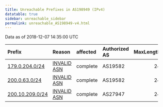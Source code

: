 ```yaml
---
title: Unreachable Prefixes in AS198949 (IPv4)
datatable: true
sidebar: unreachable_sidebar
permalink: unreachable_AS198949-v4.html
---
```


Data as of 2018-12-07 14:35:00 UTC


<div class="datatable-begin"></div>

| Prefix                                                   | Reason                                                                                                  | affected   | Authorized AS   |   MaxLength | Anchor                                         |   unreachable /24s |
|:---------------------------------------------------------|:--------------------------------------------------------------------------------------------------------|:-----------|:----------------|------------:|:-----------------------------------------------|-------------------:|
| [179.0.204.0/24](https://stat.ripe.net/179.0.204.0/24)   | [INVALID ASN](https://rpki-validator.ripe.net/announcement-preview?asn=AS198949&prefix=179.0.204.0/24)  | complete   | AS19582         |          24 | [LACNIC](unreachable_LACNIC_RPKI_Root-v4.html) |                  1 |
| [200.0.63.0/24](https://stat.ripe.net/200.0.63.0/24)     | [INVALID ASN](https://rpki-validator.ripe.net/announcement-preview?asn=AS198949&prefix=200.0.63.0/24)   | complete   | AS19582         |          24 | [LACNIC](unreachable_LACNIC_RPKI_Root-v4.html) |                  1 |
| [200.10.209.0/24](https://stat.ripe.net/200.10.209.0/24) | [INVALID ASN](https://rpki-validator.ripe.net/announcement-preview?asn=AS198949&prefix=200.10.209.0/24) | complete   | AS27947         |          24 | [LACNIC](unreachable_LACNIC_RPKI_Root-v4.html) |                  1 |

<div class="datatable-end"></div>